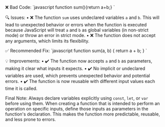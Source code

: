 ❌ Bad Code:
\`javascript
function sum(){return a+b;}
\`

🔍 Issues:
• ❌ The function `sum` uses undeclared variables `a` and `b`. This will lead to unexpected behavior or errors when the
function is executed because JavaScript will treat `a` and `b` as global variables (in non-strict mode) or throw an
error in strict mode.
• ❌ The function does not accept any arguments, which limits its flexibility.

✅ Recommended Fix:
\`javascript
function sum(a, b) {
return a + b;
}
\`

💡 Improvements:
• ✔️ The function now accepts `a` and `b` as parameters, making it clear what inputs it expects.
• ✔️ No implicit or undeclared variables are used, which prevents unexpected behavior and potential errors.
• ✔️ The function is now reusable with different input values each time it is called.

Final Note:
Always declare variables explicitly using `const`, `let`, or `var` before using them. When creating a function that is
intended to perform an operation on specific inputs, define those inputs as parameters in the function's declaration.
This makes the function more predictable, reusable, and less prone to errors.
